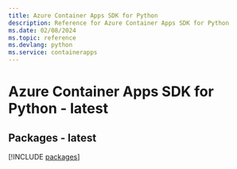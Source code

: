 ```yaml
---
title: Azure Container Apps SDK for Python
description: Reference for Azure Container Apps SDK for Python
ms.date: 02/08/2024
ms.topic: reference
ms.devlang: python
ms.service: containerapps
---
```

# Azure Container Apps SDK for Python - latest
## Packages - latest
[!INCLUDE [packages](container-apps-index.md)]
